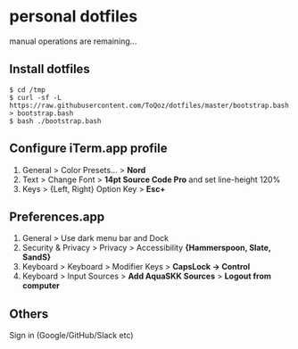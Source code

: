 # personal dotfiles

manual operations are remaining...

## Install dotfiles

```
$ cd /tmp
$ curl -sf -L https://raw.githubusercontent.com/ToQoz/dotfiles/master/bootstrap.bash > bootstrap.bash
$ bash ./bootstrap.bash
```

## Configure iTerm.app profile

1. General > Color Presets... > **Nord**
2. Text > Change Font > **14pt Source Code Pro** and set line-height 120%
3. Keys > {Left, Right} Option Key > **Esc+**

## Preferences.app

1. General > Use dark menu bar and Dock
2. Security & Privacy > Privacy > Accessibility **{Hammerspoon, Slate, SandS}**
3. Keyboard > Keyboard > Modifier Keys > **CapsLock -> Control**
4. Keyboard > Input Sources > **Add AquaSKK Sources** > **Logout from computer**

## Others

Sign in (Google/GitHub/Slack etc)

